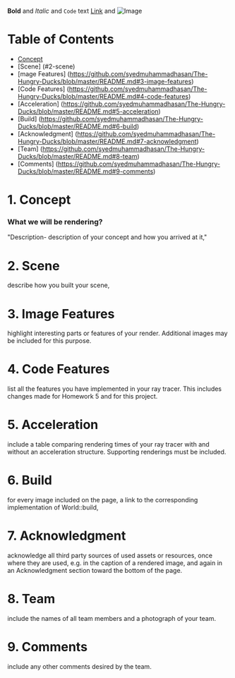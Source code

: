 **Bold** and _Italic_ and `Code` text
[Link](url) and ![Image](src)

# Table of Contents
- [Concept](#1-concept)
- [Scene] (#2-scene)
- [mage Features] (https://github.com/syedmuhammadhasan/The-Hungry-Ducks/blob/master/README.md#3-image-features)
- [Code Features] (https://github.com/syedmuhammadhasan/The-Hungry-Ducks/blob/master/README.md#4-code-features)
- [Acceleration] (https://github.com/syedmuhammadhasan/The-Hungry-Ducks/blob/master/README.md#5-acceleration)
- [Build] (https://github.com/syedmuhammadhasan/The-Hungry-Ducks/blob/master/README.md#6-build)
- [Acknowledgment] (https://github.com/syedmuhammadhasan/The-Hungry-Ducks/blob/master/README.md#7-acknowledgment)
- [Team] (https://github.com/syedmuhammadhasan/The-Hungry-Ducks/blob/master/README.md#8-team)
- [Comments] (https://github.com/syedmuhammadhasan/The-Hungry-Ducks/blob/master/README.md#9-comments)

# 1. Concept
### What we will be rendering?

"Description- description of your concept and how you arrived at it,"

# 2. Scene
describe how you built your scene,

# 3. Image Features
 highlight interesting parts or features of your render. Additional images may be
 included for this purpose.

# 4. Code Features 
list all the features you have implemented in your ray tracer. This includes changes
made for Homework 5 and for this project.

# 5. Acceleration 
include a table comparing rendering times of your ray tracer with and without an
acceleration structure. Supporting renderings must be included.

# 6. Build 
for every image included on the page, a link to the corresponding implementation of World::build,

# 7. Acknowledgment 
acknowledge all third party sources of used assets or resources, once where
they are used, e.g. in the caption of a rendered image, and again in an Acknowledgment
section toward the bottom of the page.

# 8. Team 
include the names of all team members and a photograph of your team.
# 9. Comments 
include any other comments desired by the team.

